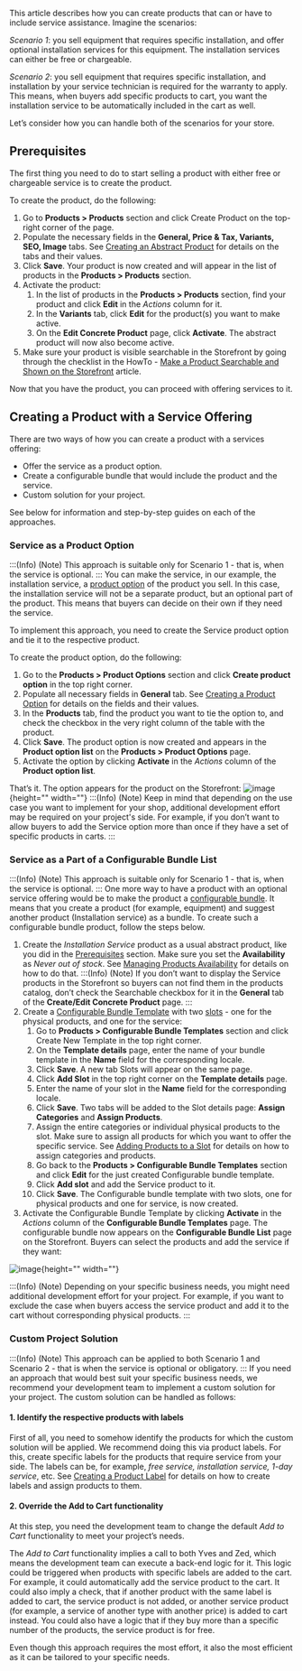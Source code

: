 This article describes how you can create products that can or have to include service assistance.
Imagine the scenarios:

*Scenario 1*: you sell equipment that requires specific installation, and offer optional installation services for this equipment. The installation services can either be free or chargeable.

*Scenario 2*: you sell equipment that requires specific installation, and installation by your service technician is required for the warranty to apply. This means, when buyers add specific products to cart, you want the installation service to be automatically included in the cart as well.

Let’s consider how you can handle both of the scenarios for your store.

## Prerequisites
The first thing you need to do to start selling a product with either free or chargeable service is to create the product.

To create the product, do the following:

1. Go to **Products > Products** section and click Create Product on the top-right corner of the page.
2. Populate the necessary fields in the **General, Price & Tax, Variants, SEO, Image** tabs. See [Creating an Abstract Product](https://documentation.spryker.com/docs/creating-an-abstract-product) for details on the tabs and their values.
3. Click **Save**. Your product is now created and will appear in the list of products in the **Products > Products** section.
4. Activate the product:
    1. In the list of products in the **Products > Products** section, find your product and click **Edit** in the *Actions* column for it.
    2. In the **Variants** tab, click **Edit** for the product(s) you want to make active.
    3. On the **Edit Concrete Product** page, click **Activate**. The abstract product will now also become active.
5. Make sure your product is visible searchable in the Storefront by going through the checklist in the HowTo - [Make a Product Searchable and Shown on the Storefront](https://documentation.spryker.com/docs/ht-make-product-shown-on-frontend-by-url#howto---make-a-product-searchable-and-shown-on-the-storefront) article.

Now that you have the product, you can proceed with offering services to it.

## Creating a Product with a Service Offering

There are two ways of how you can create a product with a services offering: 

* Offer the service as a product option.
* Create a configurable bundle that would include the product and the service.
* Custom solution for your project.

See below for information and step-by-step guides on each of the approaches.

### Service as a Product Option
:::(Info) (Note)
This approach is suitable only for Scenario 1 - that is, when the service is optional.
:::
You can make the service, in our example, the installation service, a [product option](https://documentation.spryker.com/docs/product-options-management) of the product you sell. In this case, the installation service will not be a separate product, but an optional part of the product. This means that buyers can decide on their own if they need the service. 

To implement this approach, you need to create the Service product option and tie it to the respective product.

To create the product option, do the following:

1. Go to the **Products > Product Options** section and click **Create product option** in the top right corner.
2. Populate all necessary fields in **General** tab. See [Creating a Product Option](https://documentation.spryker.com/docs/creating-a-product-option#creating-a-product-option) for details on the fields and their values.
3. In the **Products** tab, find the product you want to tie the option to, and check the checkbox in the very right column of the table with the product.
4. Click **Save**. The product option is now created and appears in the **Product option list** on the **Products > Product Options** page.
5. Activate the option by clicking **Activate** in the *Actions* column of the **Product option list**.

That’s it. The option appears for the product on the Storefront:
![image](https://spryker.s3.eu-central-1.amazonaws.com/docs/User+Guides/Back+Office+User+Guides/Products/Creating+Service+Offerings/service-as-option-storefront.png){height="" width=""}
:::(Info) (Note)
Keep in mind that depending on the use case you want to implement for your shop, additional development effort may be required on your project's side. For example, if you don’t want to allow buyers to add the Service option more than once if they have a set of specific products in carts.
:::
### Service as a Part of a Configurable Bundle List
:::(Info) (Note)
This approach is suitable only for Scenario 1 - that is, when the service is optional.
:::
One more way to have a product with an optional service offering would be to make the product a [configurable bundle](https://documentation.spryker.com/docs/configurable-bundle). It means that you create a product (for example, equipment) and suggest another product (Installation service) as a bundle. To create such a configurable bundle product, follow the steps below.

1. Create the *Installation Service* product as a usual abstract product, like you did in the [Prerequisites](https://documentation.spryker.com/docs/creating-service-offerings#prerequisites) section. Make sure you set the **Availability** as *Never out of stock*. See [Managing Products Availability](https://documentation.spryker.com/docs/managing-products-availability#managing-products-availability) for details on how to do that.
:::(Info) (Note)
If you don’t want to display the Service products in the Storefront so buyers can not find them in the products catalog, don’t check the Searchable checkbox for it in the **General** tab of the **Create/Edit Concrete Product** page.
:::
2. Create a [Configurable Bundle Template](https://documentation.spryker.com/docs/configurable-bundle-feature-overview#configurable-bundle-template) with two [slots](https://documentation.spryker.com/docs/configurable-bundle-feature-overview#configurable-bundle-slots) - one for the physical products, and one for the service:
    1. Go to **Products > Configurable Bundle Templates** section and click Create New Template in the top right corner.
    2. On the **Template details** page, enter the name of your bundle template in the **Name** field for the corresponding locale.
    3. Click **Save**. A new tab Slots will appear on the same page.
    4. Click **Add Slot** in the top right corner on the **Template details** page.
    5. Enter the name of your slot in the **Name** field for the corresponding locale.
    6. Click **Save**. Two tabs will be added to the Slot details page: **Assign Categories** and **Assign Products**.
    7. Assign the entire categories or individual physical products to the slot. Make sure to assign all products for which you want to offer the specific service. See [Adding Products to a Slot](https://documentation.spryker.com/docs/managing-configurable-bundle-templates#editing-the-slot-for-a-configurable-bundle-template) for details on how to assign categories and products.
    8. Go back to the **Products > Configurable Bundle Templates** section and click **Edit** for the just created Configurable bundle template.
    9. Click **Add slot** and add the Service product to it.
    10. Click **Save**. The Configurable bundle template with two slots, one for physical products and one for service, is now created.
 3. Activate the Configurable Bundle Template by clicking **Activate** in the *Actions* column of the **Configurable Bundle Templates** page.
 The configurable bundle now appears on the **Configurable Bundle List** page on the Storefront. Buyers can select the products and add the service if they want:
 
![image](https://spryker.s3.eu-central-1.amazonaws.com/docs/User+Guides/Back+Office+User+Guides/Products/Creating+Service+Offerings/configurable-bundle-list.png){height="" width=""}

:::(Info) (Note)
Depending on your specific business needs, you might need additional development effort for your project. For example, if you want to exclude the case when buyers access the service product and add it to the cart without corresponding physical products.
:::
### Custom Project Solution
:::(Info) (Note)
This approach can be applied to both Scenario 1 and Scenario 2 - that is when the service is optional or obligatory.
:::
If you need an approach that would best suit your specific business needs, we recommend your development team to implement a custom solution for your project. The custom solution can be handled as follows:

#### 1. Identify the respective products with labels
First of all, you need to somehow identify the products for which the custom solution will be applied. We recommend doing this via product labels. For this, create specific labels for the products that require service from your side. The labels can be, for example, *free service, installation service, 1-day service*, etc. See [Creating a Product Label](https://documentation.spryker.com/docs/creating-a-product-label#creating-a-product-label) for details on how to create labels and assign products to them.

#### 2.  Override the Add to Cart functionality
At this step, you need the development team to change the default *Add to Cart* functionality to meet your project’s needs.

The  *Add to Cart* functionality implies a call to both Yves and Zed, which means the development team can execute a back-end logic for it. This logic could be triggered when products with specific labels are added to the cart. For example, it could automatically add the service product to the cart. It could also imply a check, that if another product with the same label is added to cart, the service product is not added, or another service product (for example, a service of another type with another price) is added to cart instead. You could also have a logic that if they buy more than a specific number of the products, the service product is for free.

Even though this approach requires the most effort, it also the most efficient as it can be tailored to your specific needs.